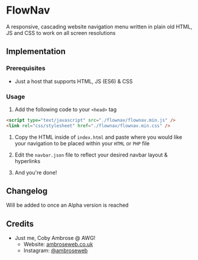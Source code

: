 # FlowNav

A responsive, cascading website navigation menu written in plain old HTML, JS and CSS to work on all screen resolutions

## Implementation

### Prerequisites

* Just a host that supports HTML, JS (ES6) & CSS

### Usage

1. Add the following code to your `<head>` tag
```html
<script type="text/javascript" src="./flownav/flownav.min.js" />
<link rel="css/stylesheet" href="./flownav/flownav.min.css" />
```

1. Copy the HTML inside of `index.html` and paste where you would like your navigation to be placed within your `HTML` or `PHP` file

1. Edit the `navbar.json` file to reflect your desired navbar layout & hyperlinks

1. And you're done!

## Changelog

Will be added to once an Alpha version is reached

## Credits

* Just me, Coby Ambrose @ AWG!
  * Website: [ambroseweb.co.uk](https://ambroseweb.co.uk "My Website")
  * Instagram: [@ambroseweb](https://www.instagram.com/ambrosewebgroup/ "My Instagram")